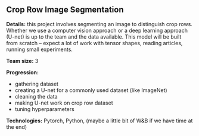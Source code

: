 ## Crop Row Image Segmentation

**Details:** this project involves segmenting an image to distinguish crop rows. Whether we use a computer vision approach or a deep learning approach (U-net) is up to the team and the data available. This model will be built from scratch – expect a lot of work with tensor shapes, reading articles, running small experiments.

**Team size:** 3

**Progression:** 
- gathering dataset 
- creating a U-net for a commonly used dataset (like ImageNet) 
- cleaning the data
- making U-net work on crop row dataset 
- tuning hyperparameters

**Technologies:** Pytorch, Python, (maybe a little bit of W&B if we have time at the end)
